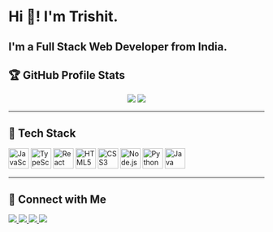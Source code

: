 # Hi 👋! I'm Trishit.
I'm a Full Stack Web Developer from India.
---
<!--
More about me: [My Website](https://yourwebsite.com)

---
<!--
## 📊 GitHub Stats
<p align="center">
  <img src="https://github-readme-stats.vercel.app/api?username=trishitkb&show_icons=true&theme=dark" height="165" />
  <img src="https://github-readme-stats.vercel.app/api/top-langs/?username=trishitkb&layout=compact&theme=dark" height="165" />
</p>

-->

## 🏆 GitHub Profile Stats
<p align="center">
  <img src="https://github-profile-summary-cards.vercel.app/api/cards/stats?username=trishitkb&theme=dracula" />
  <img src="https://github-profile-summary-cards.vercel.app/api/cards/most-commit-language?username=trishitkb&theme=dracula" />
</p>

---

## 🚀 Tech Stack
<p align="left">
  <img src="https://cdn.jsdelivr.net/gh/devicons/devicon/icons/javascript/javascript-original.svg" alt="JavaScript" width="40" height="40"/>
  <img src="https://cdn.jsdelivr.net/gh/devicons/devicon/icons/typescript/typescript-original.svg" alt="TypeScript" width="40" height="40"/>
  <img src="https://cdn.jsdelivr.net/gh/devicons/devicon/icons/react/react-original.svg" alt="React" width="40" height="40"/>
  <img src="https://cdn.jsdelivr.net/gh/devicons/devicon/icons/html5/html5-original.svg" alt="HTML5" width="40" height="40"/>
  <img src="https://cdn.jsdelivr.net/gh/devicons/devicon/icons/css3/css3-original.svg" alt="CSS3" width="40" height="40"/>
  <img src="https://cdn.jsdelivr.net/gh/devicons/devicon/icons/nodejs/nodejs-original.svg" alt="Node.js" width="40" height="40"/>
  <img src="https://cdn.jsdelivr.net/gh/devicons/devicon/icons/python/python-original.svg" alt="Python" width="40" height="40"/>
  <img src="https://cdn.jsdelivr.net/gh/devicons/devicon/icons/java/java-original.svg" alt="Java" width="40" height="40"/>
</p>

---

## 🔗 Connect with Me
<p align="left">
  <a href="https://instagram.com/trishitkb">
    <img src="https://img.shields.io/badge/Instagram-E4405F?style=for-the-badge&logo=instagram&logoColor=white" />
  </a>
<a href="https://linkedin.com/in/trishitkb">
    <img src="https://img.shields.io/badge/LinkedIn-0077B5?style=for-the-badge&logo=linkedin&logoColor=white" />
</a>

<a href="https://twitter.com/trishitkb">
    <img src="https://img.shields.io/badge/X-000000?style=for-the-badge&logo=X&logoColor=white" />
</a>


  <a href="mailto:trishitkantibhuinya@gmail.com">
    <img src="https://img.shields.io/badge/Gmail-D14836?style=for-the-badge&logo=gmail&logoColor=white" />
  </a>
  <!--
  <a href="https://yourwebsite.com">
    <img src="https://img.shields.io/badge/Website-000000?style=for-the-badge&logo=About.me&logoColor=white" />
  </a>
  -->
</p>

<!--
**trishitkb/trishitkb** is a ✨ _special_ ✨ repository because its `README.md` (this file) appears on your GitHub profile.

Here are some ideas to get you started:

- 🔭 I’m currently working on ...
- 🌱 I’m currently learning ...
- 👯 I’m looking to collaborate on ...
- 🤔 I’m looking for help with ...
- 💬 Ask me about ...
- 📫 How to reach me: ...
- 😄 Pronouns: ...
- ⚡ Fun fact: ...
-->
